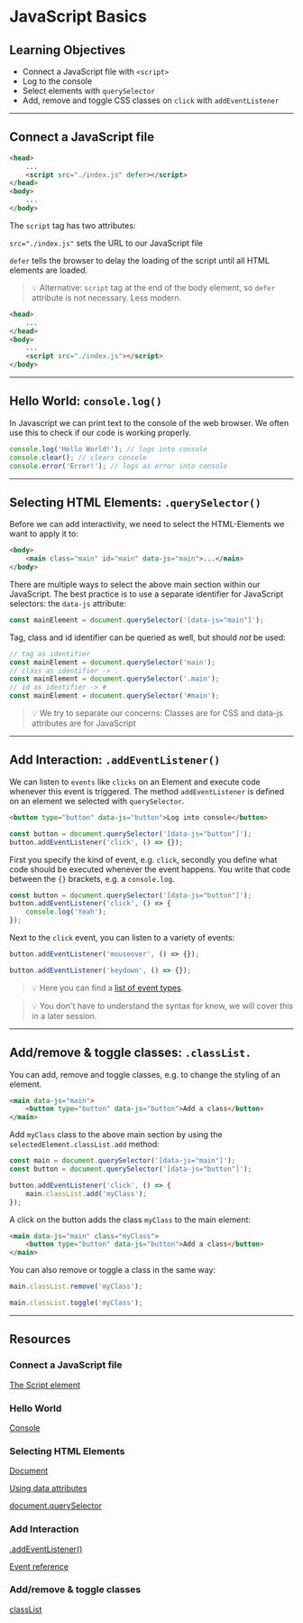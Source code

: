 # JavaScript Basics

## Learning Objectives

- Connect a JavaScript file with `<script>`
- Log to the console
- Select elements with `querySelector`
- Add, remove and toggle CSS classes on `click` with `addEventListener`

---

## Connect a JavaScript file

```html
<head>
	...
	<script src="./index.js" defer></script>
</head>
<body>
	...
</body>
```

The `script` tag has two attributes:

`src="./index.js"` sets the URL to our JavaScript file

`defer` tells the browser to delay the loading of the script until all HTML elements are loaded.

> 💡 Alternative: `script` tag at the end of the body element, so `defer` attribute is not
> necessary. Less modern.

```html
<head>
	...
</head>
<body>
	...
	<script src="./index.js"></script>
</body>
```

---

## Hello World: `console.log()`

In Javascript we can print text to the console of the web browser. We often use this to check if our
code is working properly.

```js
console.log('Hello World!'); // logs into console
console.clear(); // clears console
console.error('Error!'); // logs as error into console
```

---

## Selecting HTML Elements: `.querySelector()`

Before we can add interactivity, we need to select the HTML-Elements we want to apply it to:

```html
<body>
	<main class="main" id="main" data-js="main">...</main>
</body>
```

There are multiple ways to select the above main section within our JavaScript. The best practice is
to use a separate identifier for JavaScript selectors: the `data-js` attribute:

```js
const mainElement = document.querySelector('[data-js="main"]');
```

Tag, class and id identifier can be queried as well, but should _not_ be used:

```js
// tag as identifier
const mainElement = document.querySelector('main');
// class as identifier -> .
const mainElement = document.querySelector('.main');
// id as identifier -> #
const mainElement = document.querySelector('#main');
```

> 💡 We try to separate our concerns: Classes are for CSS and data-js attributes are for JavaScript

---

## Add Interaction: `.addEventListener()`

We can listen to `events` like `clicks` on an Element and execute code whenever this event is
triggered. The method `addEventListener` is defined on an element we selected with `querySelector`.

```html
<button type="button" data-js="button">Log into console</button>
```

```js
const button = document.querySelector('[data-js="button"]');
button.addEventListener('click', () => {});
```

First you specify the kind of event, e.g. `click`, secondly you define what code should be executed
whenever the event happens. You write that code between the `{}` brackets, e.g. a `console.log`.

```js
const button = document.querySelector('[data-js="button"]');
button.addEventListener('click', () => {
	console.log('Yeah');
});
```

Next to the `click` event, you can listen to a variety of events:

```js
button.addEventListener('mouseover', () => {});
```

```js
button.addEventListener('keydown', () => {});
```

> 💡 Here you can find a
> [list of event types](https://developer.mozilla.org/en-US/docs/Web/Events#event_listing).

> 💡 You don't have to understand the syntax for know, we will cover this in a later session.

---

## Add/remove & toggle classes: `.classList.`

You can add, remove and toggle classes, e.g. to change the styling of an element.

```html
<main data-js="main">
	<button type="button" data-js="button">Add a class</button>
</main>
```

Add `myClass` class to the above main section by using the `selectedElement.classList.add` method:

```js
const main = document.querySelector('[data-js="main"]');
const button = document.querySelector('[data-js="button"]');

button.addEventListener('click', () => {
	main.classList.add('myClass');
});
```

A click on the button adds the class `myClass` to the main element:

```html
<main data-js="main" class="myClass">
	<button type="button" data-js="button">Add a class</button>
</main>
```

You can also remove or toggle a class in the same way:

```js
main.classList.remove('myClass');
```

```js
main.classList.toggle('myClass');
```

---

## Resources

### Connect a JavaScript file

[The Script element](https://developer.mozilla.org/en-US/docs/Web/HTML/Element/script)

### Hello World

[Console](https://developer.mozilla.org/en-US/docs/Web/API/Console)

### Selecting HTML Elements

[Document](https://developer.mozilla.org/en-US/docs/Web/API/Document)

[Using data attributes](https://developer.mozilla.org/en-US/docs/Learn/HTML/Howto/Use_data_attributes)

[document.querySelector](https://developer.mozilla.org/en-US/docs/Web/API/Document/querySelector)

### Add Interaction

[.addEventListener()](https://developer.mozilla.org/en-US/docs/Web/API/EventTarget/addEventListener)

[Event reference](https://developer.mozilla.org/en-US/docs/Web/Events#event_listing)

### Add/remove & toggle classes

[classList](https://developer.mozilla.org/de/docs/Web/API/Element/classList)
